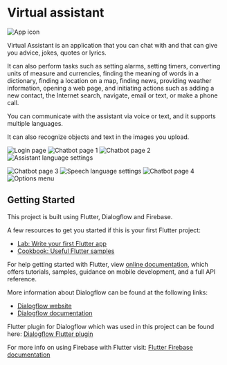 # Virtual assistant

![App icon](https://lh3.googleusercontent.com/lM1HGR_VCgf3FQMiwD66SpyT43lb0SF82sure7hhx0_ASsCdSbSbDqLF3Rp0pGEMtmY=s180-rw)

Virtual Assistant is an application that you can chat with and that can give you advice, jokes, quotes or lyrics.

It can also perform tasks such as setting alarms, setting timers, converting units of measure and currencies, finding the meaning of words in a dictionary, finding a location on a map, finding news, providing weather information, opening a web page, and initiating actions such as adding a new contact, the Internet search, navigate, email or text, or make a phone call.

You can communicate with the assistant via voice or text, and it supports multiple languages.

It can also recognize objects and text in the images you upload.

![Login page](https://lh3.googleusercontent.com/xa3fFsrdPmYV4TOkPa0OJhdOsFiMLyALr9sIqQliUEuoMzZXL_nHlcZDOvuaTCsLF_s=w720-h310-rw) ![Chatbot page 1](https://lh3.googleusercontent.com/XI9RXV_p0E6OmnazI3AoyW82Ybd5xJqeUHJYi05iyZw5-qjIi45NY7DkU_MNAWeKY5Cs=w720-h310-rw) ![Chatbot page 2](https://lh3.googleusercontent.com/-qEQEW2fYumQpOhN7vjdajUM6HHut6OYzwrHDr5mx1qjQSCWHN7THLXfjrC9fN4dqtA=w720-h310-rw) ![Assistant language settings](https://lh3.googleusercontent.com/kNnGG_YBXtxeVyDwZkbS-FwhYfWZlw8-HiALnXO2--BMH4ybk34Ad13Er7s53N6pVSg=w720-h310-rw)

![Chatbot page 3](https://lh3.googleusercontent.com/g9IvUbuyMHlkVP2oKx2D279V1s4ULdC87k3-fFrjVcGNF75AAZw5VfdyFBp2nrVnswe9=w720-h310-rw) ![Speech language settings](https://lh3.googleusercontent.com/Yxx4HJA43a0W5sM__eCUH-u-8YGO2zQ9NCg7XCfruIy7VSLeyDWCMqjoendPsNiBhg=w720-h310-rw) ![Chatbot page 4](https://lh3.googleusercontent.com/Hxau6AMID9Ug4cVF6y9AD5wORCoWz8WQbGwhblrq3TaNVucMpyS-2aKE-awMY2sYaQ=w720-h310-rw) ![Options menu](https://lh3.googleusercontent.com/LT-ntK-QoB76la_SiCVJTMXwecHaqdAI212oMn0knOFGcr5whUX-6z378ytDmhdxgQ=w720-h310-rw)

## Getting Started

This project is built using Flutter, Dialogflow and Firebase.

A few resources to get you started if this is your first Flutter project:

- [Lab: Write your first Flutter app](https://flutter.dev/docs/get-started/codelab)
- [Cookbook: Useful Flutter samples](https://flutter.dev/docs/cookbook)

For help getting started with Flutter, view [online documentation](https://flutter.dev/docs), which offers tutorials, samples, guidance on mobile development, and a full API reference.

More information about Dialogflow can be found at the following links:
- [Dialogflow website](https://dialogflow.com)
- [Dialogflow documentation](https://cloud.google.com/dialogflow)

Flutter plugin for Dialogflow which was used in this project can be found here: [Dialogflow Flutter plugin](https://github.com/VictorRancesCode/flutter_dialogflow)

For more info on using Firebase with Flutter visit: [Flutter Firebase documentation](https://flutter.dev/docs/development/data-and-backend/firebase) 

